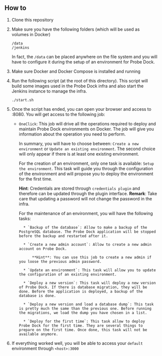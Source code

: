 ## How to

1. Clone this repository

2. Make sure you have the following folders (which will be used as volumes in Docker)

    ```
    /data
    /jenkins
    ```

    In fact, the `/data` can be placed anywhere on the file system and you will have to configure it during the setup of
    an environment for Probe Dock.

3. Make sure Docker and Docker Compose is installed and running

4. Run the following script (at the root of this directory). This script will build some images used in the Probe Dock
infra and also start the Jenkins instance to manage the infra.

    ```
    ./start.sh
    ```

5. Once the script has ended, you can open your browser and access to <jenkinsHost>:8080. You will get access to the following job:

    * `OneClick`: This job will drive all the operations required to deploy and maintain Probe Dock environments on Docker. The job will give you information about the operation you need to perform.

        In summary, you will have to choose between: `Create a new environment` or `Update an existing environment`. The second choice will only appear if there is at least one existing environment.

        For the creation of an environment, only one task is available: `Setup the environment`. This task will guide you through the configuration of the environment and will propose you to deploy the environment for the first time.

        **Hint**: Credentials are stored through `credentials plugin` and therefore can be updated through the plugin interface.
        **Remark**: Take care that updating a password will not change the password in the infra.

        For the maintenance of an environment, you will have the following tasks:

            * `Backup of the database`: Allow to make a backup of the PostgreSQL database. The Probe Dock application will be stopped before the backup and restarted after it.

            * `Create a new admin account`: Allow to create a new admin account on Probe Dock.

                **Hint**: You can use this job to create a new admin if you loose the previous admin password.

            * `Update an environment`: This task will allow you to update the configuration of an existing environment.

            * `Deploy a new version`: This task will deploy a new version of Probe Dock. If there is database migration, they will be done. Before the application is deployed, a backup of the database is done.

            * `Deploy a new version and load a database dump`: This task is pretty much the same than the previous one. Before running the migrations, we load the dump you have chosen in a list.

            * `Deploy for the first time`: This task allow to deploy Probe Dock for the first time. They are several things to prepare on the first time. Once done, this task will not be available anymore.

7. If everything worked well, you will be able to access your `default` environment through `<host>:3000`
